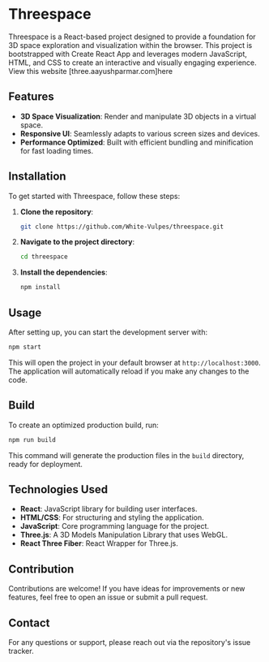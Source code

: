 # Threespace

Threespace is a React-based project designed to provide a foundation for 3D space exploration and visualization within the browser. This project is bootstrapped with Create React App and leverages modern JavaScript, HTML, and CSS to create an interactive and visually engaging experience. View this website  [three.aayushparmar.com]here

## Features

- **3D Space Visualization**: Render and manipulate 3D objects in a virtual space.
- **Responsive UI**: Seamlessly adapts to various screen sizes and devices.
- **Performance Optimized**: Built with efficient bundling and minification for fast loading times.

## Installation

To get started with Threespace, follow these steps:

1. **Clone the repository**:
   ```bash
   git clone https://github.com/White-Vulpes/threespace.git
   ```
2. **Navigate to the project directory**:
   ```bash
   cd threespace
   ```
3. **Install the dependencies**:
   ```bash
   npm install
   ```

## Usage

After setting up, you can start the development server with:

```bash
npm start
```

This will open the project in your default browser at `http://localhost:3000`. The application will automatically reload if you make any changes to the code.

## Build

To create an optimized production build, run:

```bash
npm run build
```

This command will generate the production files in the `build` directory, ready for deployment.

## Technologies Used

- **React**: JavaScript library for building user interfaces.
- **HTML/CSS**: For structuring and styling the application.
- **JavaScript**: Core programming language for the project.
-  **Three.js**: A 3D Models Manipulation Library that uses WebGL.
- **React Three Fiber**: React Wrapper for Three.js.

## Contribution

Contributions are welcome! If you have ideas for improvements or new features, feel free to open an issue or submit a pull request.

## Contact

For any questions or support, please reach out via the repository's issue tracker.

